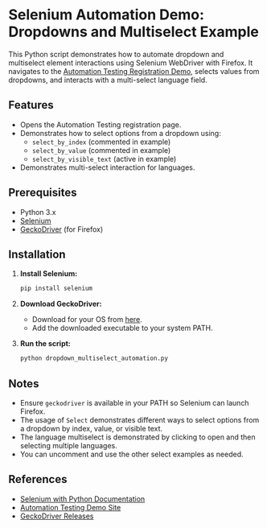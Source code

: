 # Selenium Automation Demo: Dropdowns and Multiselect Example

This Python script demonstrates how to automate dropdown and multiselect element interactions using Selenium WebDriver with Firefox. It navigates to the [Automation Testing Registration Demo](https://demo.automationtesting.in/Register.html), selects values from dropdowns, and interacts with a multi-select language field.

## Features

- Opens the Automation Testing registration page.
- Demonstrates how to select options from a dropdown using:
  - `select_by_index` (commented in example)
  - `select_by_value` (commented in example)
  - `select_by_visible_text` (active in example)
- Demonstrates multi-select interaction for languages.

## Prerequisites

- Python 3.x
- [Selenium](https://selenium-python.readthedocs.io/)
- [GeckoDriver](https://github.com/mozilla/geckodriver/releases) (for Firefox)

## Installation

1. **Install Selenium:**
   ```bash
   pip install selenium
   ```

2. **Download GeckoDriver:**
   - Download for your OS from [here](https://github.com/mozilla/geckodriver/releases).
   - Add the downloaded executable to your system PATH.


1. **Run the script:**
   ```bash
   python dropdown_multiselect_automation.py
   ```

## Notes

- Ensure `geckodriver` is available in your PATH so Selenium can launch Firefox.
- The usage of `Select` demonstrates different ways to select options from a dropdown by index, value, or visible text.
- The language multiselect is demonstrated by clicking to open and then selecting multiple languages.
- You can uncomment and use the other select examples as needed.

## References

- [Selenium with Python Documentation](https://selenium-python.readthedocs.io/)
- [Automation Testing Demo Site](https://demo.automationtesting.in/Register.html)
- [GeckoDriver Releases](https://github.com/mozilla/geckodriver/releases)
